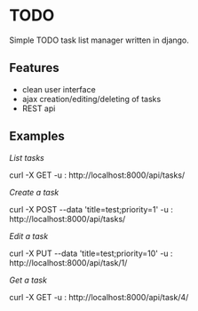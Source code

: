TODO
=====

Simple TODO task list manager written in django.

Features
----------
- clean user interface
- ajax creation/editing/deleting of tasks
- REST api

Examples
------------
*List tasks*

curl -X GET -u <username>:<password> http://localhost:8000/api/tasks/

*Create a task*

curl -X POST --data 'title=test;priority=1' -u <username>:<password> http://localhost:8000/api/tasks/

*Edit a task*

curl -X PUT --data 'title=test;priority=10' -u <username>:<password> http://localhost:8000/api/task/1/

*Get a task*

curl -X GET -u <username>:<password> http://localhost:8000/api/task/4/

